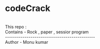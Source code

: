 # codeCrack
<br>
This repo :
<br>
Contains - Rock , paper , sessior program
<br>
----------------------------------------------
<br>
Author - Monu kumar
